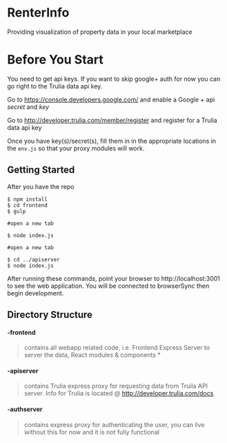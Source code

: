 # RenterInfo
Providing visualization of property data in your local marketplace

# Before You Start
You need to get api keys. If you want to skip google+ auth for now you can go right to the Trulia data api key.

Go to https://console.developers.google.com/ and enable a Google + api *secret* and *key*

Go to http://developer.trulia.com/member/register and register for a Trulia data api key  

Once you have key(s)/secret(s), fill them in in the appropriate locations in the `env.js` so that your proxy modules will work.


## Getting Started
After you have the repo
```
$ npm install
$ cd frontend
$ gulp

#open a new tab

$ node index.js

#open a new tab

$ cd ../apiserver
$ node index.js

```

After running these commands, point your browser to http://localhost:3001 to see
the web application. You will be connected to browserSync then begin development.

## Directory Structure
#### -frontend
> contains all webapp related code, i.e. Frontend Express Server to server the data, React modules & components *

#### -apiserver
> contains Trulia express proxy for requesting data from Truila API server. Info for Trulia is located @ http://developer.trulia.com/docs

#### -authserver
> contains express proxy for authenticating the user, you can live without this for now and it is not fully functional
